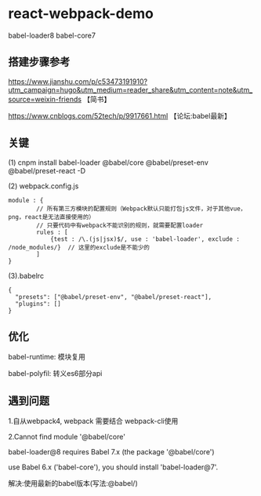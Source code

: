 # react-webpack-demo
babel-loader8  babel-core7

## 搭建步骤参考

https://www.jianshu.com/p/c53473191910?utm_campaign=hugo&utm_medium=reader_share&utm_content=note&utm_source=weixin-friends 【简书】

https://www.cnblogs.com/52tech/p/9917661.html 【论坛:babel最新】

## 关键

(1) cnpm install babel-loader @babel/core @babel/preset-env @babel/preset-react -D

(2) webpack.config.js

```
module : {
        // 所有第三方模块的配置规则（Webpack默认只能打包js文件，对于其他vue，png，react是无法直接使用的）
        // 只要代码中有webpack不能识别的规则，就需要配置loader
        rules : [
            {test : /\.(js|jsx)$/, use : 'babel-loader', exclude : /node_modules/}  // 这里的exclude是不能少的
        ]
}
```

(3).babelrc

```
{
  "presets": ["@babel/preset-env", "@babel/preset-react"],
  "plugins": []
}
```

## 优化

babel-runtime: 模块复用

babel-polyfil: 转义es6部分api

## 遇到问题

1.自从webpack4, webpack 需要结合  webpack-cli使用

2.Cannot find module '@babel/core'

babel-loader@8 requires Babel 7.x (the package '@babel/core')

use Babel 6.x ('babel-core'), you should install 'babel-loader@7'.

解决:使用最新的babel版本(写法:@babel/)
